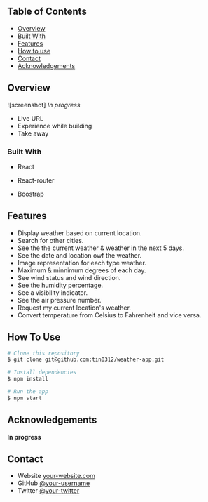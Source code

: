 <!-- TABLE OF CONTENTS -->

## Table of Contents

- [Overview](#overview)
- [Built With](#built-with)
- [Features](#features)
- [How to use](#how-to-use)
- [Contact](#contact)
- [Acknowledgements](#acknowledgements)

<!-- OVERVIEW -->

## Overview

![screenshot] *In progress*
- Live URL
- Experience while building
- Take away

### Built With

- React

- React-router

- Boostrap


## Features

- Display weather based on current location.
- Search for other cities.
- See the the current weather & weather in the next 5 days.
- See the date and location owf the weather.
- Image representation for each type weather.
- Maximum & minnimum degrees of each day.
- See wind status and wind direction.
- See the humidity percentage.
- See a visibility indicator.
- See the air pressure number.
- Request my current location's weather.
- Convert temperature from Celsius to Fahrenheit and vice versa.

## How To Use

```bash
# Clone this repository
$ git clone git@github.com:tin0312/weather-app.git

# Install dependencies
$ npm install

# Run the app
$ npm start
```

## Acknowledgements

**In progress**


## Contact

- Website [your-website.com](https://{your-web-site-link})
- GitHub [@your-username](https://{github.com/your-usermame})
- Twitter [@your-twitter](https://{twitter.com/your-username})
